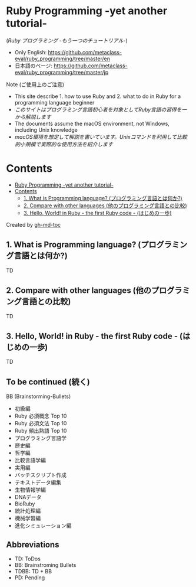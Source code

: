 # Ruby Programming -yet another tutorial-
(*Ruby プログラミング -もう一つのチュートリアル-*)

* Only English: https://github.com/metaclass-eval/ruby_programming/tree/master/en
* 日本語のページ: https://github.com/metaclass-eval/ruby_programming/tree/master/jp


Note (ご使用上のご注意)
* This site describe 1. how to use Ruby and 2. what to do in Ruby for a programming language beginner
* *このサイトはプログラミング言語初心者を対象としてRuby言語の習得を一から解説します*
* The documents assume the macOS environment, not Windows, including Unix knowledge
* *macOS環境を想定して解説を書いています。Unixコマンドを利用して比較的小規模で実際的な使用方法を紹介します*

Contents
=================

* [Ruby Programming \-yet another tutorial\-](#ruby-programming--yet-another-tutorial-)
* [Contents](#contents)
  * [1\. What is Programming language? (プログラミング言語とは何か?)](#1-what-is-programming-language-%E3%83%97%E3%83%AD%E3%82%B0%E3%83%A9%E3%83%9F%E3%83%B3%E3%82%B0%E8%A8%80%E8%AA%9E%E3%81%A8%E3%81%AF%E4%BD%95%E3%81%8B)
  * [2\. Compare with other languages (他のプログラミング言語との比較)](#2-compare-with-other-languages-%E4%BB%96%E3%81%AE%E3%83%97%E3%83%AD%E3%82%B0%E3%83%A9%E3%83%9F%E3%83%B3%E3%82%B0%E8%A8%80%E8%AA%9E%E3%81%A8%E3%81%AE%E6%AF%94%E8%BC%83)
  * [3\. Hello, World\! in Ruby \- the first Ruby code \- (はじめの一歩)](#3-hello-world-in-ruby---the-first-ruby-code---%E3%81%AF%E3%81%98%E3%82%81%E3%81%AE%E4%B8%80%E6%AD%A9)

Created by [gh-md-toc](https://github.com/ekalinin/github-markdown-toc.go)

## 1. What is Programming language? (プログラミング言語とは何か?)

TD

## 2. Compare with other languages (他のプログラミング言語との比較)

TD

## 3. Hello, World! in Ruby - the first Ruby code - (はじめの一歩)

TD

## To be continued (続く)

BB (Brainstorming-Bullets)
* 初級編
 * Ruby 必須概念 Top 10
 * Ruby 必須文法 Top 10
 * Ruby 頻出熟語 Top 10
* プログラミング言語学
 * 歴史編
 * 哲学編
 * 比較言語学編
* 実用編
 * バッチスクリプト作成
 * テキストデータ編集
* 生物情報学編
 * DNAデータ
 * BioRuby
* 統計処理編
* 機械学習編
* 進化シミュレーション編

## Abbreviations

* TD: ToDos
* BB: Brainstroming Bullets 
* TDBB: TD + BB
* PD: Pending


